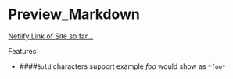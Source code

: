 # Preview_Markdown

[Netlify Link of Site so far...](https://jolly-wiles-0f6acf.netlify.com/)

Features

* ####`Bold` characters support example *foo* would show as `*foo*`
